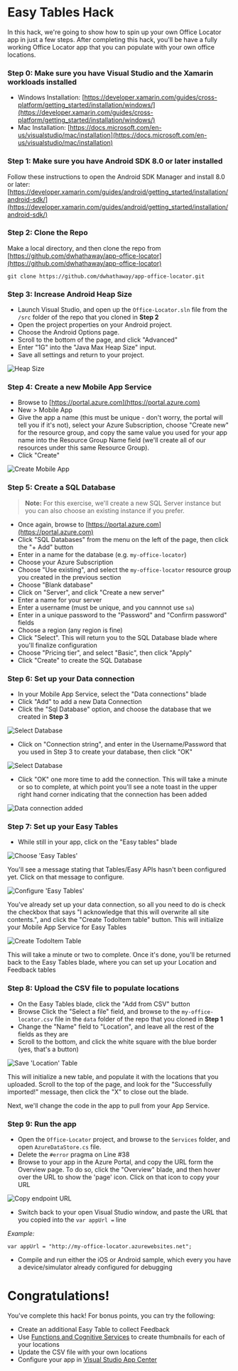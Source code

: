 # Easy Tables Hack

In this hack, we're going to show how to spin up your own Office Locator app in just a few steps.  After completing this hack, you'll be have a fully working Office Locator app that you can populate with your own office locations.

### Step 0: Make sure you have Visual Studio and the Xamarin workloads installed

- Windows Installation: [https://developer.xamarin.com/guides/cross-platform/getting_started/installation/windows/](https://developer.xamarin.com/guides/cross-platform/getting_started/installation/windows/)
- Mac Installation: [https://docs.microsoft.com/en-us/visualstudio/mac/installation](https://docs.microsoft.com/en-us/visualstudio/mac/installation)

### Step 1: Make sure you have Android SDK 8.0 or later installed

Follow these instructions to open the Android SDK Manager and install 8.0 or later: [https://developer.xamarin.com/guides/android/getting_started/installation/android-sdk/](https://developer.xamarin.com/guides/android/getting_started/installation/android-sdk/)

### Step 2: Clone the Repo

Make a local directory, and then clone the repo from [https://github.com/dwhathaway/app-office-locator](https://github.com/dwhathaway/app-office-locator)

```git clone https://github.com/dwhathaway/app-office-locator.git```

### Step 3: Increase Android Heap Size

- Launch Visual Studio, and open up the `Office-Locator.sln` file from the `/src` folder of the repo that you cloned in __Step 2__
- Open the project properties on your Android project.
- Choose the Android Options page.  
- Scroll to the bottom of the page, and click "Advanced"
- Enter "1G" into the "Java Max Heap Size" input.  
- Save all settings and return to your project.

![Heap Size](img/heap-size.png)

### Step 4: Create a new Mobile App Service

- Browse to [https://portal.azure.com](https://portal.azure.com)
- New > Mobile App
- Give the app a name (this must be unique - don't worry, the portal will tell you if it's not), select your Azure Subscription, choose "Create new" for the resource group, and copy the same value you used for your app name into the Resource Group Name field (we'll create all of our resources under this same Resource Group).
- Click "Create"

![Create Mobile App](img/create-app-service.png)

### Step 5: Create a SQL Database

> __Note:__ For this exercise, we'll create a new SQL Server instance but you can also choose an existing instance if you prefer.

- Once again, browse to [https://portal.azure.com](https://portal.azure.com)
- Click "SQL Databases" from the menu on the left of the page, then click the "+ Add" button
- Enter in a name for the database (e.g. `my-office-locator`)
- Choose your Azure Subscription
- Choose "Use existing", and select the `my-office-locator` resource group you created in the previous section
- Choose "Blank database"
- Click on "Server", and click "Create a new server"
- Enter a name for your server
- Enter a username (must be unique, and you cannnot use `sa`)
- Enter in a unique password to the "Password" and "Confirm password" fields
- Choose a region (any region is fine)
- Click "Select".  This will return you to the SQL Database blade where you'll finalize configuration
- Choose "Pricing tier", and select "Basic", then click "Apply"
- Click "Create" to create the SQL Database

### Step 6: Set up your Data connection

- In your Mobile App Service, select the "Data connections" blade
- Click "Add" to add a new Data Connection
- Click the "Sql Database" option, and choose the database that we created in __Step 3__

![Select Database](img/add-data-connection.png)

- Click on "Connection string", and enter in the Username/Password that you used in Step 3 to create your database, then click "OK"

![Select Database](img/data-conn-add-credentials.png)

- Click "OK" one more time to add the connection.  This will take a minute or so to complete, at which point you'll see a note toast in the upper right hand corner indicating that the connection has been added

![Data connection added](img/data-connection-complete.png)

### Step 7: Set up your Easy Tables

- While still in your app, click on the "Easy tables" blade

![Choose 'Easy Tables'](img/choose-easy-tables.png) 

You'll see a message stating that Tables/Easy APIs hasn't been configured yet.  Click on that message to configure.

![Configure 'Easy Tables'](img/click-to-config-tables.png)

You've already set up your data connection, so all you need to do is check the checkbox that says "I acknowledge that this will overwrite all site contents.", and click the "Create TodoItem table" button.  This will initialize your Mobile App Service for Easy Tables

![Create TodoItem Table](img/create-todo-table.png)

This will take a minute or two to complete.  Once it's done, you'll be returned back to the Easy Tables blade, where you can set up your Location and Feedback tables

### Step 8: Upload the CSV file to populate locations

- On the Easy Tables blade, click the "Add from CSV" button
- Browse Click the "Select a file" field, and browse to the `my-office-locator.csv` file in the `data` folder of the repo that you cloned in __Step 1__
- Change the "Name" field to "Location", and leave all the rest of the fields as they are
- Scroll to the bottom, and click the white square with the blue border (yes, that's a button)

![Save 'Location' Table](img/save-location-table.png)

This will initialize a new table, and populate it with the locations that you uploaded. Scroll to the top of the page, and look for the "Successfully imported!" message, then click the "X" to close out the blade.

Next, we'll change the code in the app to pull from your App Service.

### Step 9: Run the app

- Open the `Office-Locator` project, and browse to the `Services` folder, and open `AzureDataStore.cs` file.
- Delete the `#error` pragma on Line #38
- Browse to your app in the Azure Portal, and copy the URL form the Overview page.  To do so, click the "Overview" blade, and then hover over the URL to show the 'page' icon.  Click on that icon to copy your URL

![Copy endpoint URL](img/copy-endpoint-url.png)

- Switch back to your open Visual Studio window, and paste the URL that you copied into the `var appUrl =` line

_Example:_

```var appUrl = "http://my-office-locator.azurewebsites.net";```

- Compile and run either the iOS or Android sample, which every you have a device/simulator already configured for debugging

# Congratulations!

You've complete this hack!  For bonus points, you can try the following:

- Create an additional Easy Table to collect Feedback
- Use [Functions and Cognitive Services](functions-hack.md) to create thumbnails for each of your locations
- Update the CSV file with your own locations
- Configure your app in [Visual Studio App Center](mobile-center-hack.md)
